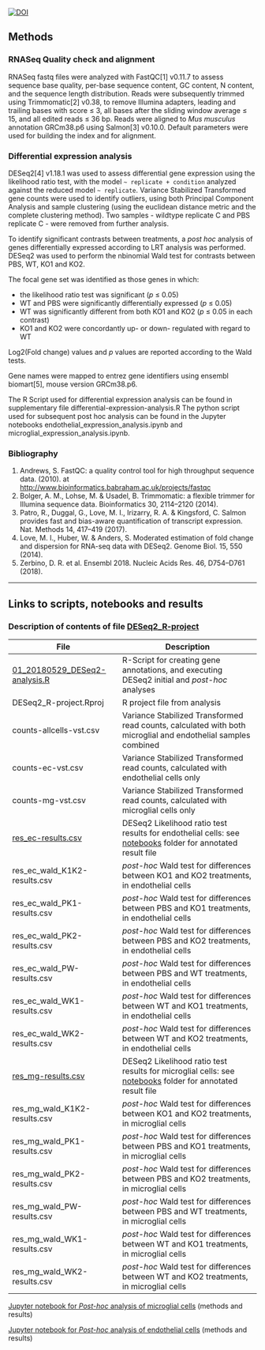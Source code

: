 
[![DOI](https://zenodo.org/badge/171735540.svg)](https://zenodo.org/badge/latestdoi/171735540)

## Methods
### RNASeq Quality check and alignment
RNASeq fastq files were analyzed with FastQC[1] v0.11.7 to assess sequence base quality, per-base sequence content, GC content, N content, and the sequence length distribution. Reads were subsequently trimmed using Trimmomatic[2] v0.38, to remove Illumina adapters, leading and trailing bases with score ≤ 3, all bases after the sliding window average ≤ 15, and all edited reads ≤ 36 bp.
Reads were aligned to _Mus musculus_ annotation GRCm38.p6 using Salmon[3] v0.10.0. Default parameters were used for building the index and for alignment.


### Differential expression analysis
DESeq2[4] v1.18.1 was used to assess differential gene expression using the likelihood ratio test, with the model `~ replicate + condition` analyzed against the reduced model `~ replicate`. Variance Stabilized Transformed gene counts were used to identify outliers, using both Principal Component Analysis and sample clustering (using the euclidean distance metric and the complete clustering method). Two samples - wildtype replicate C and PBS replicate C - were removed from further analysis.

To identify significant contrasts between treatments, a _post hoc_ analysis of genes differentially expressed according to LRT analysis was performed. DESeq2 was used to perform the nbinomial Wald test for contrasts between PBS, WT, KO1 and KO2. 

The focal gene set was identified as those genes in which:
* the likelihood ratio test was significant (*p* ≤ 0.05)
* WT and PBS were significantly differentially expressed (*p* ≤ 0.05)
* WT was significantly different from both KO1 and KO2 (*p* ≤ 0.05 in each contrast)
* KO1 and KO2 were concordantly up- or down- regulated with regard to WT

Log2(Fold change) values and _p_ values are reported according to the Wald tests.

Gene names were mapped to entrez gene identifiers using ensembl biomart[5], mouse version GRCm38.p6.


The R Script used for differential expression analysis can be found in supplementary file differential-expression-analysis.R The python script used for subsequent post hoc analysis can be found in the Jupyter notebooks endothelial_expression_analysis.ipynb and microglial_expression_analysis.ipynb.


### Bibliography
1. Andrews, S. FastQC: a quality control tool for high throughput sequence data. (2010). at <http://www.bioinformatics.babraham.ac.uk/projects/fastqc>
2. Bolger, A. M., Lohse, M. & Usadel, B. Trimmomatic: a flexible trimmer for Illumina sequence data. Bioinformatics 30, 2114–2120 (2014).
3. Patro, R., Duggal, G., Love, M. I., Irizarry, R. A. & Kingsford, C. Salmon provides fast and bias-aware quantification of transcript expression. Nat. Methods 14, 417–419 (2017).
4. Love, M. I., Huber, W. & Anders, S. Moderated estimation of fold change and  dispersion for RNA-seq data with DESeq2. Genome Biol. 15, 550 (2014).
5. Zerbino, D. R. et al. Ensembl 2018. Nucleic Acids Res. 46, D754–D761 (2018).


---
## Links to scripts, notebooks and results

### Description of contents of file [DESeq2_R-project](https://github.com/oxpeter/goncalo2019/tree/master/DESeq2_R-project)

|File|Description|
|---|---|
|[01_20180529_DESeq2-analysis.R](https://github.com/oxpeter/goncalo2019/blob/master/DESeq2_R-project/01_20180529_DESeq2-analysis.R)|R-Script for creating gene annotations, and executing DESeq2 initial and _post-hoc_ analyses|
|DESeq2_R-project.Rproj|R project file from analysis|
|counts-allcells-vst.csv|Variance Stabilized Transformed read counts, calculated with both microglial and endothelial samples combined |
|counts-ec-vst.csv|Variance Stabilized Transformed read counts, calculated with endothelial cells only|
|counts-mg-vst.csv|Variance Stabilized Transformed read counts, calculated with microglial cells only|
|[res_ec-results.csv](https://github.com/oxpeter/goncalo2019/blob/master/DESeq2_R-project/res_ec-results.csv)| DESeq2 Likelihood ratio test results for endothelial cells: see [notebooks](https://github.com/oxpeter/goncalo2019/tree/master/notebooks) folder for annotated result file |
|res_ec_wald_K1K2-results.csv| _post-hoc_ Wald test for differences between KO1 and KO2 treatments, in endothelial cells|
|res_ec_wald_PK1-results.csv|_post-hoc_ Wald test for differences between PBS and KO1 treatments, in endothelial cells|
|res_ec_wald_PK2-results.csv|_post-hoc_ Wald test for differences between PBS and KO2 treatments, in endothelial cells|
|res_ec_wald_PW-results.csv|_post-hoc_ Wald test for differences between PBS and WT treatments, in endothelial cells|
|res_ec_wald_WK1-results.csv|_post-hoc_ Wald test for differences between WT and KO1 treatments, in endothelial cells|
|res_ec_wald_WK2-results.csv|_post-hoc_ Wald test for differences between WT and KO2 treatments, in endothelial cells|
|[res_mg-results.csv](https://github.com/oxpeter/goncalo2019/blob/master/DESeq2_R-project/res_mg-results.csv)| DESeq2 Likelihood ratio test results for microglial cells: see [notebooks](https://github.com/oxpeter/goncalo2019/tree/master/notebooks) folder for annotated result file|
|res_mg_wald_K1K2-results.csv|_post-hoc_ Wald test for differences between KO1 and KO2 treatments, in microglial cells|
|res_mg_wald_PK1-results.csv|_post-hoc_ Wald test for differences between PBS and KO1 treatments, in microglial cells|
|res_mg_wald_PK2-results.csv|_post-hoc_ Wald test for differences between PBS and KO2 treatments, in microglial cells|
|res_mg_wald_PW-results.csv|_post-hoc_ Wald test for differences between PBS and WT treatments, in microglial cells|
|res_mg_wald_WK1-results.csv|_post-hoc_ Wald test for differences between WT and KO1 treatments, in microglial cells|
|res_mg_wald_WK2-results.csv|_post-hoc_ Wald test for differences between WT and KO2 treatments, in microglial cells|


[Jupyter notebook for _Post-hoc_ analysis of microglial cells](https://github.com/oxpeter/goncalo2019/blob/master/notebooks/microglial_expression_analysis_20181211.ipynb) (methods and results)

[Jupyter notebook for _Post-hoc_ analysis of endothelial cells](https://github.com/oxpeter/goncalo2019/blob/master/notebooks/endothelial_expression_analysis_20181204.ipynb) (methods and results)